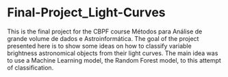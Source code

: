# Final-Project_Light-Curves
This is the final project for the CBPF course Métodos para Análise de grande volume de dados e Astroinformática. The goal of the project presented here is to show some ideas on how to classify variable brightness astronomical objects from their light curves. The main idea was to use a Machine Learning model, the Random Forest model, to this attempt of classification.
